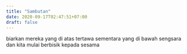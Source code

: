 ```yaml
---
title: "Sambutan"
date: 2020-09-17T02:47:51+07:00
draft: false
---
```

biarkan mereka yang di atas tertawa sementara yang di bawah sengsara
dan kita mulai berbisik kepada sesama

